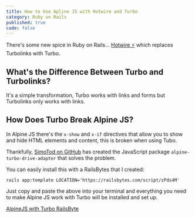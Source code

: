 ```yaml
---
title: How to Use Apline JS with Hotwire and Turbo
category: Ruby on Rails
published: true
code: false
---
```


There's some new spice in Ruby on Rails... [Hotwire ⚡️](https://hotwire.dev/) which replaces Turbolinks with Turbo.

## What's the Difference Between Turbo and Turbolinks?

It's a simple transformation, Turbo works with links and forms but Turbolinks only works with links.

## How Does Turbo Break Alpine JS?

In Alpine JS there's the `x-show` and `x-if` directives that allow you to show and hide HTML elements and content, this is broken when using Tubo.

Thankfully, [SimoTod on GitHub](https://github.com/SimoTo) has created the JavaScript package `alpine-turbo-drive-adapter` that solves the problem.

You can easily install this with a RailsBytes that I created:

`rails app:template LOCATION='https://railsbytes.com/script/zPds4M'`

Just copy and paste the above into your terminal and everything you need to make Alpine JS work with Turbo will be installed and set up.

[AlpineJS with Turbo RailsByte](https://railsbytes.com/templates/zPds4M)
